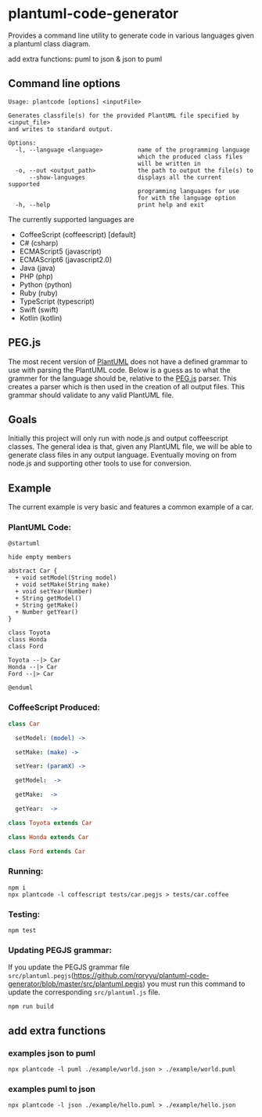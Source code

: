 # plantuml-code-generator

Provides a command line utility to generate code in various languages given a plantuml class diagram.

add extra functions: puml to json & json to puml

## Command line options

```shell
Usage: plantcode [options] <inputFile>

Generates classfile(s) for the provided PlantUML file specified by <input_file>
and writes to standard output.

Options:
  -l, --language <language>          name of the programming language
                                     which the produced class files
                                     will be written in
  -o, --out <output_path>            the path to output the file(s) to
      --show-languages               displays all the current supported
                                     programming languages for use
                                     for with the language option
  -h, --help                         print help and exit
```

The currently supported languages are

- CoffeeScript (coffeescript) [default]
- C# (csharp)
- ECMAScript5 (javascript)
- ECMAScript6 (javascript2.0)
- Java (java)
- PHP (php)
- Python (python)
- Ruby (ruby)
- TypeScript (typescript)
- Swift (swift)
- Kotlin (kotlin)

## PEG.js

The most recent version of [PlantUML](http://plantuml.sourceforge.net/) does not have a defined grammar to use with
parsing the PlantUML code. Below is a guess as to what the grammer for
the language should be, relative to the [PEG.js](https://github.com/dmajda/pegjs) parser. This creates
a parser which is then used in the creation of all output files. This grammar should validate to any valid PlantUML file.

## Goals

Initially this project will only run with node.js and output coffeescript classes.
The general idea is that, given any PlantUML file, we will be able
to generate class files in any output language. Eventually moving on from node.js and supporting
other tools to use for conversion.

## Example

The current example is very basic and features a common example of a car.

### PlantUML Code:

```
@startuml

hide empty members

abstract Car {
  + void setModel(String model)
  + void setMake(String make)
  + void setYear(Number)
  + String getModel()
  + String getMake()
  + Number getYear()
}

class Toyota
class Honda
class Ford

Toyota --|> Car
Honda --|> Car
Ford --|> Car

@enduml
```

### CoffeeScript Produced:

```coffeescript
class Car

  setModel: (model) ->

  setMake: (make) ->

  setYear: (paramX) ->

  getModel:  ->

  getMake:  ->

  getYear:  ->

class Toyota extends Car

class Honda extends Car

class Ford extends Car
```

### Running:

```
npm i
npx plantcode -l coffescript tests/car.pegjs > tests/car.coffee
```

### Testing:

```
npm test
```

### Updating PEGJS grammar:

If you update the PEGJS grammar file `src/plantuml.pegjs`(https://github.com/roryyu/plantuml-code-generator/blob/master/src/plantuml.pegjs) you must run this command to update the corresponding
`src/plantuml.js` file.

```
npm run build
```

## add extra functions

### examples json to puml

```shell
npx plantcode -l puml ./example/world.json > ./example/world.puml
```

### examples puml to json

```shell
npx plantcode -l json ./example/hello.puml > ./example/hello.json
```
